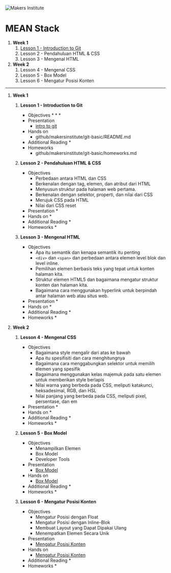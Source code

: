 ![Makers Institute](https://makersinstitute.id/img/logo-makersinstitute.png)

# MEAN Stack 

1. **Week 1**
    1. <a href="#lesson-1">Lesson 1 - Introduction to Git</a>
    1. Lesson 2 - Pendahuluan HTML &amp; CSS
    1. Lesson 3 - Mengenal HTML
1. **Week 2**
    1. Lesson 4 - Mengenal CSS
    1. Lesson 5 - Box Model
    1. Lesson 6 - Mengatur Posisi Konten

<hr>

1. **Week 1**
    1. **<span id="lesson-1">Lesson 1 - Introduction to Git</span>**
        * Objectives
            * 
            * 
            * 
        * Presentation
            * [intro to git](github/makersinstitute/git-basic/intro.md)
        * Hands on
            * github/makersinstitute/git-basic/README.md
        * Additional Reading
            * 
        * Homeworks
            * github/makersinstitute/git-basic/homeworks.md

    1. **Lesson 2 - Pendahuluan HTML &amp; CSS**
        * Objectives
			* Perbedaan antara HTML dan CSS
			* Berkenalan dengan tag, elemen, dan atribut dari HTML
			* Menyusun struktur pada halaman web pertama.
			* Berkenalan dengan selektor, properti, dan nilai dari CSS
			* Merujuk CSS pada HTML
			* Nilai dari CSS reset
        * Presentation
            * 
        * Hands on
            * 
        * Additional Reading
            * 
        * Homeworks
            * 

    1. **Lesson 3 - Mengenal HTML**
        * Objectives
			* Apa itu semantik dan kenapa semantik itu penting
			* `<div>` dan `<span>` dan perbedaan antara elemen level blok dan level inline.
			* Pemilihan elemen berbasis teks yang tepat untuk konten halaman kita.
			* Struktur elemen HTML5 dan bagaimana mengatur struktur konten dan halaman kita.
			* Bagaimana cara menggunakan hyperlink untuk berpindah antar halaman web atau situs web.
        * Presentation
            * 
        * Hands on
            * 
        * Additional Reading
            * 
        * Homeworks
            * 

1. **Week 2**
    1. **Lesson 4 - Mengenal CSS**
        * Objectives
			* Bagaimana style mengalir dari atas ke bawah
			* Apa itu spesifisiti dan cara menghitungnya
			* Bagaimana cara menggabungkan selektor untuk memilih elemen yang spesifik
			* Bagaimana menggunakan kelas majemuk pada satu elemen untuk memberikan style berlapis
			* Nilai warna yang berbeda pada CSS, meliputi katakunci, heksadesimal, RGB, dan HSL
			* Nilai panjang yang berbeda pada CSS, meliputi pixel, persentase, dan em
        * Presentation
            * 
        * Hands on
            * 
        * Additional Reading
            * 
        * Homeworks
            * 

    1. **Lesson 5 - Box Model**
        * Objectives
			* Menampilkan Elemen
			* Box Model
			* Developer Tools
        * Presentation
            * [Box Model](week-2/lesson-5/box-model.pdf)
        * Hands on
            * [Box Model](week-2/lesson-5/box-model.md)
        * Additional Reading
            * 
        * Homeworks
            * 

    1. **Lesson 6 - Mengatur Posisi Konten**
        * Objectives
			* Mengatur Posisi dengan Float
			* Mengatur Posisi dengan Inline-Blok
			* Membuat Layout yang Dapat Dipakai Ulang
			* Menempatkan Elemen Secara Unik
        * Presentation
            * [Mengatur Posisi Konten](week-2/lesson-6/mengatur-posisi-konten.pdf)
        * Hands on
            * [Mengatur Posisi Konten](week-2/lesson-6/mengatur-posisi-konten.md)
        * Additional Reading
            * 
        * Homeworks
        	* 